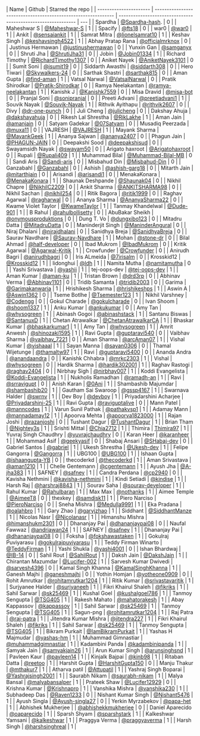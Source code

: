 | Name                   | Github                                                        | Starred the repo                                             |
| ---------------------- | ------------------------------------------------------------- | ------------------------------------------------------------ | --- |
| Spardha                | [@Spardha-hash](https://github.com/Spardha-hash).             | 0                                                            |
| Maheshwar S            | [@Maheshwar-S](https://github.com/Maheshwar-S)                | 1                                                            |
| Spacify                | [@fts18](https://github.com/fts18)                            | 0                                                            |
| war0                   | [@war0](https://github.com/war0)                              | 1                                                            |
| Ankit                  | [@sensaiankit](https://github.com/sensaiankit)                | 1                                                            |
| Samrat Mitra           | [@lionelsamrat10](https://github.com/lionelsamrat10)          | 1                                                            |
| Keshav Singh           | [@keshavsingh4522](https://github.com/keshavsingh4522/)       | 1                                                            |
| Abhay Pratap Rana      | [@officialmrknox](https://github.com/OfficialMrKnoX)          | 0                                                            |
| Justinus Hermawan      | [@justinushermawan](https://github.com/justinushermawan/)     | 0                                                            |
| Yunxin Gan             | [@samganyx](https://github.com/samganyx/)                     | 0                                                            |
| Shruti Jha             | [@ShrutiJha31](https://github.com/ShrutiJha31/)               | 0                                                            |
| Jobin                  | [@Jobin01334](https://github.com/Jobin01334)                  | 1                                                            |
| Richard Timothy        | [@RichardTimothy1307](https://github.com/RichardTimothy1307/) | 0                                                            |
| Aniket Nayek           | [@AniketNayek3101](https://github.com/AniketNayek3101)        | 0                                                            |
| Sumit Soni             | [@isumit19](https://github.com/isumit19/)                     | 0                                                            |
| Siddarth Awasthi       | [@siddarth308](https://github.com/siddarth308/)               | 0                                                            |
| Hero Tiwari            | [@Skywalkers-24](https://github.com/Skywalkers-24/)           | 0                                                            |
| Sarthak Shastri        | [@sarthak815](https://github.com/sarthak815)                  | 0                                                            |
| Aman Gupta             | [@find-aman](https://github.com/find-aman)                    | 1                                                            |
| Vatsal Narwal          | [@VatsalNarwal](https://github.com/VatsalNarwal)              | 0                                                            |
| Pratik Shirodkar       | [@Pratik-Shirodkar](https://github.com/Pratik-Shirodkar)      | 0                                                            |
| Ramya Neelakantan      | [@ramya-neelakantan](https://github.com/ramya-neelakantan)    | 1                                                            |
| Kanishk J              | [@Kanishk7559](https://github.com/kanishk7559)                | 0                                                            |
| Misa Dravid            | [@misa-bot](https://github.com/misa-bot)                      | 0                                                            |
| Pranjal Soni           | [@sonipranjal](https://github.com/sonipranjal)                | 0                                                            |
| Preeti Advani          | [@preetiadvani1](https://github.com/preetiadvani1)            | 1                                                            |
| Souvik Nayak           | [@Souvik-Nayak](https://github.com/Souvik-Nayak)              | 1                                                            |
| Rithvik Ayithapu       | [@rithvik2607](https://github.com/rithvik2607)                | 0                                                            |
| Divy                   | [@dr-one-punch](https://github.com/dr-one-punch)              | 0                                                            |
| Juli Cheng             | [@julicheng](https://github.com/julicheng)                    | 0                                                            |
| Dakshay Ahuja          | [@dakshayahuja](https://github.com/dakshayahuja)              | 0                                                            |
| Rikesh Lal Shrestha    | [@RikLakhe](https://github.com/RikLakhe)                      | 1                                                            |
| Aman Jain              | [@amanjain](https://github.io/amnjain)                        | 0                                                            |
| Satyam Gadekar         | [@07Satyam](https://github.com/07Satyam)                      | 0                                                            |
| Musadiq Peerzada       | [@muxa11](https://github.com/muxa11)                          | 0                                                            |
| VAJRESH                | [@VAJRESH](https://github.com/VAJRESH)                        | 1                                                            |
| Mayank Sharma          | [@MayankGeek](https://github.com/MayankGeek)                  | 1                                                            |
| Ananya Sajwan          | [@ananya2407](https://github.com/ananya2407)                  | 0                                                            |
| Phagun Jain            | [@PHAGUN-JAIN](https://github.com/PHAGUN-JAIN)                | 0                                                            |
| Deepakshi Sood         | [@deepakshisud](https://github.com/deepakshisud)              | 0                                                            |
| Swayamsidh Nayak       | [@swayam50](https://github.com/swayam50)                      | 0                                                            |
| Arigato haxroot        | [@Arigatohaxroot](https://github.com/Arigatohaxroot)          | 0                                                            |
| Rupali                 | [@Rupali409](https://github.com/Rupali409)                    | 1                                                            |
| Muhammad Bilal         | [@Muhammad-Bilal-MB](https://github.com/Muhammad-Bilal-MB)    | 0                                                            |
| Sandi Aris             | [@Sandi-aris](https://github.com/sandi-aris)                  | 0                                                            |
| Misbahud Din           | [@Misbahud-Din](https://github.com/Misbahud-Din)              | 0                                                            |
| Ganzabahl              | [@Ganzabahl](https://github.com/Ganzabahl)                    | 0                                                            |
| Ashish                 | [@ashish-garg18](https://github.com/ashish-garg18)            | 0                                                            |
| Mitarth Jain           | [@mitarthjain](https://github.com/mitarthjain)                | 0                                                            |
| Arisandi               | [@arisandi1](https://github.com/arisandi1)                    | 0                                                            |
| MenakaKonara           | [@MenakaKonara](https://github.com/MenakaKonara)              | 1                                                            |
| Shaunak Deshpande      | [@Shaunak04](https://github.com/Shaunak04)                    | 0                                                            |
| Nikhil Chapre          | [@NikhilC2209](https://github.com/NikhilC2209)                | 0                                                            |
| Ankit Sharma           | [@ANKITSHARMA98](https://github.com/ANKITSHARMA98)            | 0                                                            |
| Nikhil Sachan          | [@nikhil254](https://github.com/nikhil254)                    | 0                                                            |
| Ritik Bagora           | [@ritik1999](https://github.com/ritik1999)                    | 0                                                            |
| Raghav Agarwal         | [@ragharwal](https://github.com/ragharwal)                    | 0                                                            |
| Ananya Sharma          | [@AnanyaSharma22](https://github.com/AnanyaSharma22)          | 0                                                            |
| Kwame Violet Taylor    | [@KwameTaylor](https://github.com/KwameTaylor)                | 1                                                            |
| Tanmay Khandelwal      | [@Dude-901](https://github.com/Dude-901)                      | 1                                                            |
| B Rahul                | [@rahulbollisetty](https://github.com/rahulbollisetty)        | 0                                                            |
| AbuBakar Sheikh        | [@onymousproduktions](https://github.com/onymousproduktions)  | 0                                                            |
| Dung T. Vo             | [@dungxibo123](https://github.com/dungxibo123)                | 0                                                            |
| Mitadru Datta          | [@MitadruDatta](https://github.com/MitadruDatta)              | 0                                                            |
| Maninderjit Singh      | [@ManinderAngural](https://github.com/ManinderAngural)        | 0                                                            |
| Niraj Dhalani          | [@nirajdhalani](https://github.com/nirajdhalani)              | 0                                                            |
| Sanidhya Breja         | [@SanidhyaBreja](https://github.com/SanidhyaBreja)            | 0                                                            |
| Saurav Navdhare        | [@Saurav-Navdhare](https://github.com/Saurav-Navdhare)        | 1                                                            |
| Mohan                  | [@stone-dr](https://github.com/stone-dr)                      | 0                                                            |
| Bilal Ahmad            | [@half-developer](https://github.com/half-developer)          | 0                                                            |
| Ibad Mukrom            | [@IbadMukrom](https://github.com/IbadMukrom)                  | 0                                                            |
| Kritik Agarwal         | [@Agarwal-Kritik](https://github.com/Agarwal-Kritik)          | 1                                                            |
| Crowfunder             | [@Crowfunder](https://github.com/Crowfunder)                  | 0                                                            |
| Anirudh Bagri          | [@anirudhbagri](https://github.com/anirudhbagri)              | 0                                                            |
| Iris ALmeida           | [@7irisalm](https://github.com/7irisalm)                      | 0                                                            |
| Krosskid12             | [@Krosskid12](https://github.com/Krosskid12)                  | 1                                                            |
| lidonghui              | [@ldh](https://github.com/ldh)                                | 1                                                            |
| Namita Mutha           | [@namitamutha](https://github.com/namitamutha)                | 0                                                            |
| Yashi Srivastava       | [@yashii](https://github.com/yashii)                          | 1                                                            |
| tej-oops-dev           | [@tej-oops-dev](https://github.com/tej-oops-dev)              | 1                                                            |
| Aman Kumar             | [@aman-ku](https://github.com/aman-ku)                        | 1                                                            |
| Tristan Brown          | [@drd3rp](https://github.com/drd3rp)                          | 0                                                            |
| Abhinav Verma          | [@Abhinav1101](https://github.com/Abhinav1101)                | 0                                                            |
| Tridib Samanta         | [@tridib2003](https://github.com/tridib2003)                  | 0                                                            |
| Garima                 | [@Garimakanwaria](https://github.com/Garimakanwaria)          | 1                                                            |
| Hrishikesh Sharma      | [@hrishikeshps](https://github.com/hrishikeshps)              | 1                                                            |
| Aswin A                | [@Aswin1362](https://github.com/Aswin1362)                    | 0                                                            |
| Tseme Botlhe           | [@Tsemester123](https://github.com/Tsemester123)              | 1                                                            |
| Nikhil Varshney        | [@Codengg](https://github.com/Codengg)                        | 0                                                            |
| Gokul Charade          | [@gokulcharade](https://github.com/gokulcharade)              | 0                                                            |
| Ivan Shoom             | [@shoom1337](https://github.com/shoom1337)                    | 1                                                            |
| Anku Kumar             | [@ankukumar](https://github.com/katanaop6)                    | 0                                                            |
| Amy Tan                | [@whysogreen](https://github.com/whysogreen)                  | 1                                                            |
| Abinash Gogoi          | [@abinashstack](https://github.com/abinashstack)              | 1                                                            |
| Santanu Biswas         | [@SantanuxD](https://github.com/SantanuxD)                    | 1                                                            |
| Chetan Atrawalkar      | [@ChetanAtrawalkarCA](https://github.com/ChetanAtrawalkarCA)  | 1                                                            |
| Bhaskar Kumar          | [@bhaskarkumar1](https://github.com/bhaskarkumar1)            | 1                                                            |
| Amy Tan                | [@whysogreen](https://github.com/whysogreen)                  | 1                                                            |
| Amrit Anwesh           | [@shinozaki1595](https://github.com/shinozaki1595)            | 1                                                            |
| Ravi Gupta             | [@guptaravi540](https://github.com/@guptaravi540)             | 0                                                            |
| Vaibhav Sharma         | [@vaibhav_7221](https://github.com/vaibhavsharma7221)         | 0                                                            |
| Aman Sharma            | [@arcAman07](https://github.com/arcAman07)                    | 1                                                            |
| Vishal Kumar           | [@vishaaal](https://github.com/vishaaal)                      | 1                                                            |
| Sayan Manna            | [@sayan0306](https://github.com/sayan0306)                    | 0                                                            |
| Thamal Wijetunge       | [@thamaltw97](https://github.com/Thamaltw97)                  | 1                                                            |
| Ravi                   | [@guptaravi5400](https://github.com/guptaravi5400)            | 0                                                            |
| Ananda Andra           | [@anandaandra](https://github.com/anandaandra)                | 0                                                            |
| Kanishk Chhabra        | [@mrkc2303](https://github.com/mrkc2303)                      | 1                                                            |
| Vishal                 | [@whysogreen](https://github.com/vishal0535)                  | 0                                                            |
| Hardik Sharma          | [@hardik302001](https://github.com/hardik302001)              | 1                                                            |
| Raghav Rastogi         | [@raghav2404](https://github.com/raghav2404)                  | 0                                                            |
| Nirbhay Sigh           | [@nirbhay007](https://github.com/nirbhay007)                  | 1                                                            |
| Koddi Evangelista      | [@Koddi-Evangelista](https://github.com/Koddi-Evangelista)    | 1                                                            |
| Nukholis Ramadhan      | [@ramadh-an](https://github.com/ramadh-an)                    | 1                                                            |
| Ravi                   | [@srravigupt](https://github.com/srravigupt)                  | 0                                                            |
| Anish Karan            | [@0Ani](https://github.com/0Ani)                              | 1                                                            |
| Shambashib Majumdar    | [@shambashib20](https://github.com/shambashib20)              | 1                                                            |
| Gautham Sai Swaroop    | [@gssp4167](https://github.com/gssp4167)                      | 1                                                            |
| Swarnava Halder        | [@swrnv](https://github.com/swrnv)                            | 1                                                            |
| Dev Boy                | [@devboy](https://github.com/DevBoy69)                        | 1                                                            |
| Priyadarshini Acharjee | [@Priyadarshini-25](https://github.com/Priyadarshini-25)      | 1                                                            |
| Ravi Gupta             | [@raviguptalive](https://github.com/raviguptalive)            | 0                                                            |
| Mann Patel             | [@manncodes](https://github.com/manncodes)                    | 1                                                            |
| Varun Sunil Pathak     | [@pathakvsp1](https://github.com/pathakvsp1)                  | 1                                                            |
| Adamay Mann            | [@mannadamay12](https://github.com/mannadamay12)              | 1                                                            |
| Apoorva Mehta          | [@apoorva1823000](https://github.com/apoorva1823000)          | 1                                                            |
| Rajan Joshi            | [@razanjoshi](https://github.com/razanjoshi)                  | 0                                                            |
| Tushant Dagur          | [@TushantDagur](https://github.com/TushantDagur)              | 1                                                            |
| Brian Tham             | [@Nightey3s](https://github.com/Nightey3s)                    | 1                                                            |
| Srishti Mittal         | [@Chia2712](https://github.com/Chia2712)                      | 1                                                            |
| Thimira                | [Thimira97](https://github.com/Thimira97)                     | 1                                                            |
| Yuvraj Singh Chaudhry  | [@yuvrajchaudhry](https://github.com/yuvrajchaudhry)          | 0                                                            |
| Karan Heer             | [@karanheer](https://github.com/karanheer)                    | 1                                                            |
| Mohammad Asif          | [@geekyasif](https://github.com/geekyasif)                    | 0                                                            |
| Shabaj Ansari          | [@SHabaj-dev](https://github.com/SHabaj-dev)                  | 0                                                            |
| Gabriel Santos         | [@gabriel](https://github.com/gabriel-github)                 | 1                                                            |
| Ukesh Shrestha         | [@Ukesh-dev](https://github.com/Ukesh-dev)                    | 1                                                            |
| Felipe Gangorra        | [@Gangorra](https://github.com/Gangorra)                      | 1                                                            |
| UBG100                 | [@UBG100](https://github.com/UBG100)                          | 1                                                            |
| Ishaan Gupta           | [@ishaangupta-YB](https://github.com/ishaangupta-YB)          | 0                                                            |
| thecoderkd             | [@thecoderkd](https://github.com/thecoderkd)                  | 1                                                            |
| Aman Srivastava        | [@aman1210](https://github.com/aman1210)                      | 1                                                            |
| Chelle Gentemann       | [@cgentemann](https://github.com/cgentemann)                  | 1                                                            |
| Ayush Jha              | [@A-jha383](https://github.com/A-jha383)                      | 1                                                            |
| SAFNEY                 | [@safney](https://github.com/safeny)                          | 1                                                            |
| Candra Perdana         | [@cp2940](https://github.com/cp2940)                          | 0                                                            |
| Kavisha Nethmini       | [@kavisha-nethmini](https://github.com/kavisha-nethmini)      | 1                                                            |
| Kindi Setiadi          | [@kindise](https://github.com/kindise)                        | 1                                                            |
| Harsh Raj              | [@harshraj8843](https://github.com/harshraj8843)              | 1                                                            |
| Sourav Saha            | [@sourav-developer](https://github.com/platinumpmo-amigo)     | 1                                                            |
| Rahul Kumar            | [@Rahulbaran](https://github.com/Rahulbaran)                  | 1                                                            |
| Max Max                | [@nothanks](https://github.com/nothanks)                      | 1                                                            |
| Aimee Temple           | [@AimeeT8](https://github.com/AimeeT8)                        | 0                                                            |
| thexkey                | [@samdisk11](https://github.com/samdisk11)                    | 1                                                            |
| Piero Narciso          | [@PieroNarciso](https://github.com/PieroNarciso)              | 0                                                            |
| Sneha Mishra           | [@Medulla9991](https://github.com/Medulla9991)                | 1                                                            |
| Eka Pradana            | [@oalahbro](https://github.com/oalahbro)                      | 1                                                            |
| Gary Zhao              | [@garyjzhao](https://github.com/garyjzhao)                    | 1                                                            |
| Siddhant               | [@SiddhantManze](https://github.com/SiddhantManze)            | 1                                                            |
| Nicolas Nasr           | [@Nicolanasr](https://github.com/Nicolanasr)                  | 1                                                            |
| Himanshu Mishra        | [@himanshukm2301](https://github.com/himanshukm2301)          | 0                                                            |
| Dhananjay Pai          | [@dhananjaypai08](https://github.com/dhananjaypai08)          | 0                                                            |
| Naufal Fawwaz          | [@andriawan24](https://github.com/andriawan24)                | 1                                                            |
| SAFNEY                 | [@safney](https://github.com/safeny)                          | 1                                                            |
| Dhananjay Pai          | [@dhananjaypai08](https://github.com/dhananjaypai08)          | 0                                                            |
| Foksha                 | [@fokshawastaken](https://github.com/FokshaWasTaken)          | 1                                                            |
| Gokulraj Puviyarasu    | [@gokulrajpuviyarasu](https://github.com/gokulrajpuviyarasu)  | 1                                                            |
| Teddy Firman Winarto   | [@TeddyFirman](https://github.com/TeddyFirman)                | 1                                                            |
| Yashi Shukla           | [@yashi4001](https://github.com/yashi4001)                    | 0                                                            |
| Ishan Bhardwaj         | [@IB-14](https://github.com/IB-14)                            | 0                                                            |
| Sahil Rout             | [@SahilRout](https://github.com/SahilRout)                    | 1                                                            |
| Daksh Jain             | [@DakshJain](https://github.com/Dakshjain1)                   | 1                                                            |
| Chirantan Mazumdar     | [@Lucifer-002](https://github.com/Lucifer-002)                | 1                                                            |
| Sarvesh Kumar Dwivedi  | [@sarvesh4396](https://github.com/sarvesh4396)                | 0                                                            |
| Kamal Singh Khanna     | [@KamalSinghKhanna](https://github.com/KamalSinghKhanna)      | 1                                                            |
| Ganesh Majhi           | [@ganeshmajhi](https://github.com/ganeshmajhi)                | 0                                                            |
| Yothin Homjan          | [@yotheone0909](https://github.com/yotheone0909)              | 0                                                            |
| Rohit Amrutkar         | [@rohitamrutkar1204](https://github.com/rohitamrutkar1204)    | 1                                                            |
| Ritik Kumar            | [@srivastavaritik](https://github.com/srivastavaritik)        | 1                                                            |
| Surjyanee Halder       | [@surjyaneeh](https://github.com/surjyaneeh)                  | 1                                                            |
| Fikri Khairul Shaleh   | [@fikriks](https://github.com/fikriks)                        | 1                                                            |
| Sahil Sarwar           | [@sk25469](https://github.com/sk25469)                        | 1                                                            |
| Kushal Goel            | [@kushalgoel786](https://github.com/kushalgoel786)            | 1                                                            |
| Tanmoy Sengupta        | [@TSG405](https://github.com/tsg405)                          | 1                                                            |
| Rakesh Mahato          | [@mahatorakesh](https://github.com/mahatorakesh)              | 1                                                            |
| Abay Kappassov         | [@kappassov](https://github.com/kappassov)                    | 1                                                            |
| Sahil Sarwar           | [@sk25469](https://github.com/sk25469)                        | 1                                                            |
| Tanmoy Sengupta        | [@TSG405](https://github.com/tsg405)                          | 1                                                            |
| Sagun-png              | [@rohitamrutkar1204](https://github.com/Sagun-png)            | 1                                                            |
| Raj Patra              | [@raj-patra](https://github.com/raj-patra)                    | 1                                                            |
| Jitendra Kumar Mishra  | [@jitendra227](https://github.com/jitendra227)                | 1                                                            |
| Fikri Khairul Shaleh   | [@fikriks](https://github.com/fikriks)                        | 1                                                            |
| Sahil Sarwar           | [@sk25469](https://github.com/sk25469)                        | 1                                                            |
| Tanmoy Sengupta        | [@TSG405](https://github.com/tsg405)                          | 1                                                            |
| Bikram Purkait         | [@IamBikramPurkait](https://github.com/IamBikramPurkait)      | 1                                                            |
| Yashas H Majmudar      | [@yashas-hm](https://github.com/yashas-hm)                    | 1                                                            |
| Muhammad Gimnastiar    | [@muhammadgimnastiar](https://github.com/muhammadgimnastiar)  | 1                                                            |
| Kadambini Panda        | [@kadambinipanda](https://github.com/kadambinipanda)          | 1                                                            |
| Samyak Jain            | [@samyakjain26](https://github.com/samyakjain26)              | 1                                                            |
| Arun Kumar Singh       | [@arunsinghsnd](https://github.com/arunsinghsnd)              | 1                                                            |
| Pavleen Kaur           | [@pavleen14](https://github.com/pavleen14)                    | 1                                                            |
| Kinjalk Bajpai         | [@kinb98](https://github.com/kinb98)                          | 1                                                            |
| Ritaban Datta          | [@reetoo](https://github.com/Reetoo)                          | 1                                                            |
| Harshit Gupta          | [@HarshitGupta150](https://github.com/HarshitGupta150)        | 0                                                            |
| Manju Thakur           | [@mthakur7](https://github.com/mthakur7)                      | 1                                                            |
| Atharva patil          | [@Attupatil](https://github.com/Attupatil)                    | 1                                                            |
| Yashraj Singh Boparai  | [@Yashrajsingh2001](https://github.com/Yashrajsingh2001)      | 1                                                            |
| Saurabh Nikam          | [@saurabh-nikam](https://github.com/saurabh-nikam)            | 1                                                            |
| Malya Bansal           | [@malyabansalper](https://github.com/malyabansalper)          | 1                                                            |
| Prateek Shaw           | [@Lucifer12929](https://github.com/Lucifer12929)              | 0                                                            |
| Krishna Kumar          | [@Krishnapro](https://github.com/Krishnapro)                  | 1                                                            |
| Vanshika Mishra        | [@vanshika230](https://github.com/vanshika230)                | 1                                                            |
| Subhadeep Das          | [@Raven1233](https://github.com/Raven1233)                    | 0                                                            |
| Nishant Kumar Singh    | [@Nishant5476](https://github.com/Nishant5476)                | 1                                                            |
| Ayush Singla           | [@Ayush-singla27](https://github.com/Ayush-singla27)          | 0                                                            |
| Yerkin Myrzabekov      | [@papa-het](https://github.com/Papa-het)                      | 1                                                            |
| Abhishek Mukherjee     |                                                               | [@abhishekkmukherjee](https://github.com/abhishekkmukherjee) | 0   |
| Daniel Aparecido       | [@oaparecido](https://github.com/Oaparecido)                  | 1                                                            |
| Sparsh Shyam           | [@sparshstark](https://github.com/sparshstark)                | 1                                                            |
| Kalkeshwar Yamsani     | [@kalkeshwar](https://github.com/kalkeshwar)			             | 1							                                             	|
| Praggya Verma          | [@praggyaverma](https://github.com/praggyaverma)              | 1                                                            |
| Harsh Singh          | [@harshsinghreal](https://github.com/harshsinghreal)            | 1                                                            |
